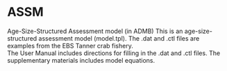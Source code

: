 # ASSM
Age-Size-Structured Assessment model (in ADMB)
This is an age-size-structured assessment model (model.tpl). The .dat and .ctl files are examples from the EBS Tanner crab fishery.  
The User Manual includes directions for filling in the .dat and .ctl files.
The supplementary materials includes model equations. 
